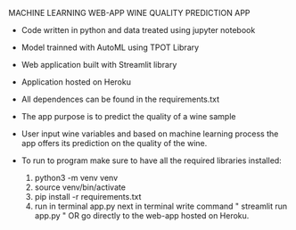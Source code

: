 MACHINE LEARNING WEB-APP 
WINE QUALITY PREDICTION APP

- Code written in python and data treated using jupyter notebook
- Model trainned with AutoML using TPOT Library
- Web application built with Streamlit library
- Application hosted on Heroku
- All dependences can be found in the requirements.txt

- The app purpose is to predict the quality of a wine sample
- User input wine variables and based on machine learning process
  the app offers its prediction on the quality of the wine.

- To run to program make sure to have all the required libraries installed:
  1. python3 -m venv venv
  2. source venv/bin/activate
  3. pip install -r requirements.txt 
  4. run in terminal app.py
  next in terminal write command " streamlit run app.py " 
  OR go directly to the web-app hosted on Heroku.
